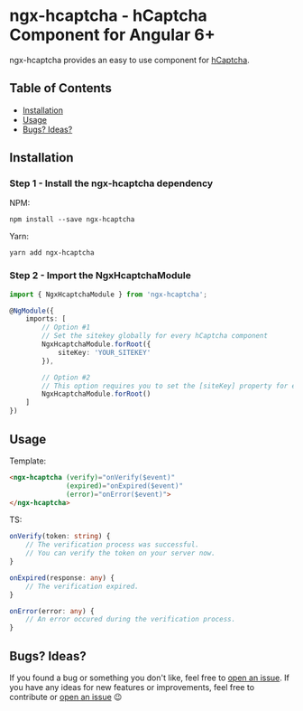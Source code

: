 # ngx-hcaptcha - hCaptcha Component for Angular 6+

ngx-hcaptcha provides an easy to use component for [hCaptcha](https://hcaptcha.com).

## Table of Contents

- [Installation](#installation)
- [Usage](#usage)
- [Bugs? Ideas?](#bugs-ideas)

## Installation

### Step 1 - Install the ngx-hcaptcha dependency
NPM:
```shell
npm install --save ngx-hcaptcha
```

Yarn:
```
yarn add ngx-hcaptcha
```

### Step 2 - Import  the NgxHcaptchaModule
```ts
import { NgxHcaptchaModule } from 'ngx-hcaptcha';

@NgModule({
    imports: [
        // Option #1
        // Set the sitekey globally for every hCaptcha component
        NgxHcaptchaModule.forRoot({
            siteKey: 'YOUR_SITEKEY'
        }),

        // Option #2
        // This option requires you to set the [siteKey] property for every hCaptcha component
        NgxHcaptchaModule.forRoot()
    ]
})
```

## Usage

Template:
```html
<ngx-hcaptcha (verify)="onVerify($event)"
              (expired)="onExpired($event)"
              (error)="onError($event)">
</ngx-hcaptcha>
```

TS:
```ts
onVerify(token: string) {
    // The verification process was successful.
    // You can verify the token on your server now.
}

onExpired(response: any) {
    // The verification expired.
}

onError(error: any) {
    // An error occured during the verification process.
}
```

## Bugs? Ideas?

If you found a bug or something you don't like, feel free to [open an issue](https://github.com/leNicDev/ngx-hcaptcha/issues/new). If you have any ideas for new features or improvements, feel free to contribute or [open an issue](https://github.com/leNicDev/ngx-hcaptcha/issues/new) :wink: